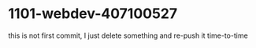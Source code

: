 # 1101-webdev-407100527

this is not first commit, I just delete something and re-push it time-to-time

